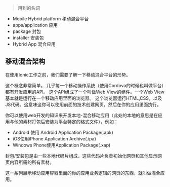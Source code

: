 > 用到的名词
* Mobile Hybrid platform  移动混合平台
* apps/application  应用
* package 封包
* installer 安装包
* Hybrid App 混合应用


## 移动混合架构
在使用Ionic工作之前，我们需要了解一下移动混合平台的形势。  

这个概念非常简单。
几乎每一个移动操作系统（使用Cordova的时候也叫做平台）都有开发应用的API。
这个API组成了一个叫做Web View的组件。一个Web View基本就是运行在一个移动应用里面的浏览器。
这个浏览器运行HTML,CSS，以及JS代码。这意味这你可以使用前面的技术创建网页，然后在你的应用里面执行。

你可以使用web开发的知识来开发本地-混合移动应用（此处的本地的意思是在应用与他的素材打包后安装为平台特定的格式文件），例如：
* Android 使用 Android Application Package(.apk)
* iOS使用iPhone Application Archive(.ipa)
* Windows Phone使用Application Package(.xap)

封包/安装包是由一些本地代码片组成，这些代码片负责初始化网页和其他显示网页内容所需的所有素材。

这一系列展示移动应用容器里面的你的应用业务逻辑的网页的东西，就叫做混合应用。
